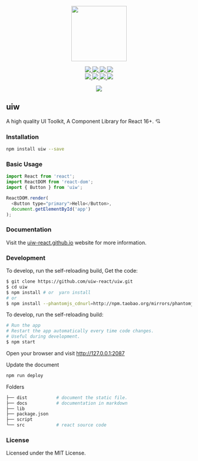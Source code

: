<p align="center">
  <a href="https://uiw-react.github.io">
    <img width="150" src="https://raw.githubusercontent.com/uiw-react/uiw/master/src/assets/logo-README.svg?sanitize=true">
  </a>
</p>
<p align="center">
  <a href="https://travis-ci.org/uiw-react/uiw">
    <img src="https://api.travis-ci.org/uiw-react/uiw.svg?branch=master">
  </a>
  <a href="https://github.com/uiw-react/uiw/issues">
    <img src="https://img.shields.io/github/issues/uiw-react/uiw.svg">
  </a>
  <a href="https://github.com/uiw-react/uiw/network">
    <img src="https://img.shields.io/github/forks/uiw-react/uiw.svg">
  </a>
  <a href="https://github.com/uiw-react/uiw/stargazers">
    <img src="https://img.shields.io/github/stars/uiw-react/uiw.svg">
  </a>
  <br>
  <a href="https://github.com/uiw-react/uiw/releases">
    <img src="https://img.shields.io/github/release/uiw-react/uiw.svg">
  </a>
  <a href="https://github.com/uiw-react/uiw">
    <img src="https://img.shields.io/dub/l/vibe-d.svg">
  </a>
  <a href="https://www.npmjs.com/package/uiw">
    <img src="https://img.shields.io/npm/v/uiw.svg">
  </a>
  <a href="https://github.com/facebook/jest">
    <img src="https://facebook.github.io/jest/img/jest-badge.svg">
  </a>
</p>

<p align="center">
  <a href="https://uiw-react.github.io"><img src="https://raw.githubusercontent.com/uiw-react/uiw/master/src/assets/uiw-doc.png" /></a>
</p>

uiw
---

A high quality UI Toolkit, A Component Library for React 16+. 💘

### Installation

```bash
npm install uiw --save
```

### Basic Usage

```js
import React from 'react';
import ReactDOM from 'react-dom';
import { Button } from 'uiw';

ReactDOM.render(
  <Button type="primary">Hello</Button>, 
  document.getElementById('app')
);
```

### Documentation

Visit the [uiw-react.github.io](https://uiw-react.github.io) website for more information.

### Development

To develop, run the self-reloading build, Get the code:

```bash
$ git clone https://github.com/uiw-react/uiw.git
$ cd uiw
$ npm install # or  yarn install
# or
$ npm install --phantomjs_cdnurl=http://npm.taobao.org/mirrors/phantomjs
```

To develop, run the self-reloading build:

```bash
# Run the app
# Restart the app automatically every time code changes. 
# Useful during development.
$ npm start
```

Open your browser and visit http://127.0.0.1:2087

Update the document

```bash
npm run deploy
```

Folders

```bash
├── dist           # document the static file.
├── docs           # documentation in markdown
├── lib            
├── package.json
├── script
└── src            # react source code 
```

### License

Licensed under the MIT License.
